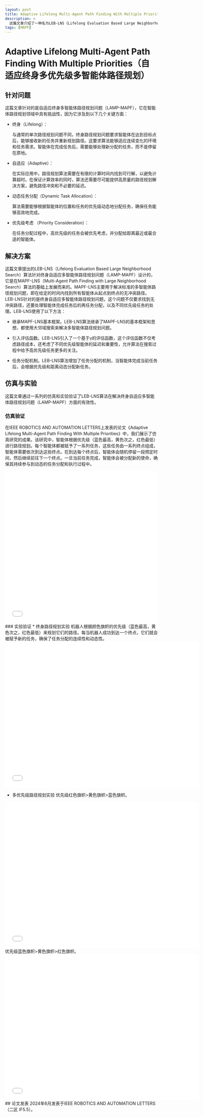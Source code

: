 ```yaml
---
layout: post
title: Adaptive Lifelong Multi-Agent Path Finding With Multiple Priorities（自适应终身多优先级多智能体路径规划）
description: >
  这篇文章介绍了一种名为LEB-LNS（Lifelong Evaluation Based Large Neighborhood Search）的算法，旨在解决终身自适应多智能体路径规划问题（LAMP-MAPF）。LAMP-MAPF问题要求智能体在变化的环境中动态接收和完成不同优先级的任务，并在有限的计算时间内找到路径以避免碰撞。
tags: [MAPF]
---
```

# Adaptive Lifelong Multi-Agent Path Finding With Multiple Priorities（自适应终身多优先级多智能体路径规划）
## 针对问题
这篇文章针对的是自适应终身多智能体路径规划问题（LAMP-MAPF），它在智能体路径规划领域中具有挑战性，因为它涉及到以下几个关键方面：

* 终身（Lifelong）：

    与通常的单次路径规划问题不同，终身路径规划问题要求智能体在达到目标点后，能够接收新的任务并重新规划路径。这要求算法能够适应连续变化的环境和任务需求。智能体在完成任务后，需要能够处理新分配的任务，而不是停留在原地。

* 自适应（Adaptive）：

    在实际应用中，路径规划算法需要在有限的计算时间内找到可行解，以避免计算超时。在保证计算效率的同时，算法还需要尽可能提供高质量的路径规划解决方案，避免路径冲突和不必要的延迟。


* 动态任务分配（Dynamic Task Allocation）：

    算法需要能够根据智能体的位置和任务的优先级动态地分配任务，确保任务能够高效地完成。
    
* 优先级考虑 （Priority Consideration）：

    在任务分配过程中，高优先级的任务会被优先考虑，并分配给距离最近或最合适的智能体。

## 解决方案
这篇文章提出的LEB-LNS（Lifelong Evaluation Based Large Neighborhood Search）算法针对终身自适应多智能体路径规划问题（LAMP-MAPF）设计的，它是在MAPF-LNS（Multi-Agent Path Finding with Large Neighborhood Search）算法的基础上发展而来的。MAPF-LNS主要用于解决标准的多智能体路径规划问题，即在给定的时间内找到所有智能体从起点到终点的无冲突路径。LEB-LNS针对的是终身自适应多智能体路径规划问题，这个问题不仅要求找到无冲突路径，还要处理智能体完成任务后的再任务分配，以及不同优先级任务的处理。LEB-LNS使用了以下方法：

* 继承MAPF-LNS基本框架。LEB-LNS算法继承了MAPF-LNS的基本框架和思想，都使用大邻域搜索来解决多智能体路径规划问题。

* 引入评估函数。LEB-LNS引入了一个基于γ的评估函数，这个评估函数不仅考虑路径成本，还考虑了不同优先级智能体的延迟和重要性，允许算法在搜索过程中给予高优先级任务更多的关注。

* 任务分配机制。LEB-LNS算法增加了任务分配的机制，当智能体完成当前任务后，会根据优先级和距离动态分配新任务。


## 仿真与实验
这篇文章通过一系列的仿真和实验验证了LEB-LNS算法在解决终身自适应多智能体路径规划问题（LAMP-MAPF）方面的有效性。

### 仿真验证
在IEEE ROBOTICS AND AUTOMATION LETTERS上发表的论文《Adaptive Lifelong Multi-Agent Path Finding With Multiple Priorities》中，我们展示了仿真研究的成果。该研究中，智能体根据优先级（蓝色最高，黄色次之，红色最低）进行路径规划。每个智能体都被赋予了一系列任务，这些任务由一系列终点组成，智能体需要依次到达这些终点。在到达每个终点后，智能体会随机停留一段预定时间，然后继续前往下一个终点。一旦当前任务完成，智能体会被分配新的使命，确保其持续参与到动态的任务分配和执行过程中。

<iframe  src="//player.bilibili.com/player.html?isOutside=true&aid=113042952028776&bvid=BV1kKs5eaEk2&cid=25631461032&p=1"  scrolling="no"  border="0"  frameborder="no"  framespacing="0" allowfullscreen="true" width="100%"  height="500px"> </iframe>
### 实验验证
* 终身路径规划实验
机器人根据颜色旗帜的优先级（蓝色最高，黄色次之，红色最低）来规划它们的路径。每当机器人成功到达一个终点，它们就会被赋予新的任务，确保了任务分配的连续性和动态性。
<iframe src="//player.bilibili.com/player.html?isOutside=true&aid=113042968872164&bvid=BV1F3s5eFEYL&cid=25631589722&p=1" scrolling="no" border="0" frameborder="no" framespacing="0" allowfullscreen="true" width="640" height="480"> </iframe>

* 多优先级路径规划实验
优先级红色旗帜>黄色旗帜>蓝色旗帜。
<iframe src="//player.bilibili.com/player.html?isOutside=true&aid=113042985648816&bvid=BV1cus5ehEyu&cid=25631657301&p=1" scrolling="no" border="0" frameborder="no" framespacing="0" allowfullscreen="true" width="640" height="480"> </iframe>
优先级蓝色旗帜>黄色旗帜>红色旗帜。
<iframe src="//player.bilibili.com/player.html?isOutside=true&aid=113042985648614&bvid=BV1cus5ehEBo&cid=25631721773&p=1" scrolling="no" border="0" frameborder="no" framespacing="0" allowfullscreen="true" width="640" height="480"> </iframe>
## 论文发表
2024年6月发表于IEEE ROBOTICS AND AUTOMATION LETTERS（二区 IF5.5）。

